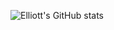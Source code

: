 ![Elliott's GitHub stats](https://github-readme-stats.vercel.app/api?username=elliottkember&show_icons=true)
